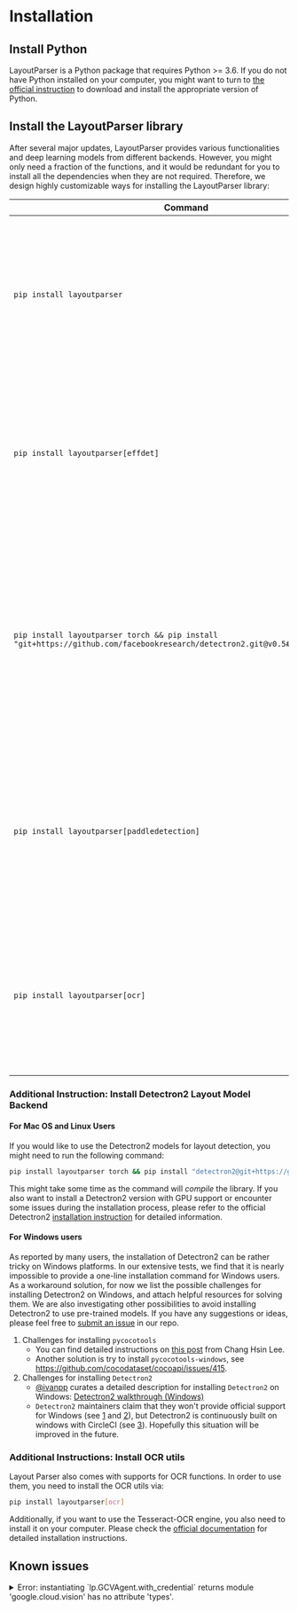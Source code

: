 # Installation

## Install Python

LayoutParser is a Python package that requires Python >= 3.6. If you do not have Python installed on your computer, you might want to turn to [the official instruction](https://www.python.org/downloads/) to download and install the appropriate version of Python.



## Install the LayoutParser library

After several major updates, LayoutParser provides various functionalities and deep learning models from different backends. However, you might only need a fraction of the functions, and it would be redundant for you to install all the dependencies when they are not required. Therefore, we design highly customizable ways for installing the LayoutParser library: 


| Command | Description |
| --- | --- |
| `pip install layoutparser`                   | **Install the base LayoutParser Library**<br>It will support all key functions in LayoutParser, including:<br />1. Layout Data Structure and operations<br />2. Layout Visualization <br />3. Load/export the layout data |
| `pip install layoutparser[effdet]`           | **Install LayoutParser with Layout Detection Model Support**<br />It will install the LayoutParser base library as well as<br />supporting dependencies for the ***EfficientDet***-based layout detection models. |
| `pip install layoutparser torch && pip install "git+https://github.com/facebookresearch/detectron2.git@v0.5#egg=detectron2"` | **Install LayoutParser with Layout Detection Model Support**<br />It will install the LayoutParser base library as well as<br />supporting dependencies for the ***Detectron2***-based layout detection models. See details in [Additional Instruction: Install Detectron2 Layout Model Backend](#additional-instruction-install-detectron2-layout-model-backend). |
| `pip install layoutparser[paddledetection]`  | **Install LayoutParser with Layout Detection Model Support**<br />It will install the LayoutParser base library as well as<br />supporting dependencies for the ***PaddleDetection***-based layout detection models.  |
| `pip install layoutparser[ocr]`              | **Install LayoutParser with OCR Support**<br />It will install the LayoutParser base library as well as<br />supporting dependencies for performing OCRs. See details in [Additional Instruction: Install OCR utils](#additional-instruction-install-ocr-utils).  |

### Additional Instruction: Install Detectron2 Layout Model Backend

#### For Mac OS and Linux Users 

If you would like to use the Detectron2 models for layout detection, you might need to run the following command: 

```bash
pip install layoutparser torch && pip install "detectron2@git+https://github.com/facebookresearch/detectron2.git@v0.5#egg=detectron2"
```

This might take some time as the command will *compile* the library. If you also want to install a Detectron2 version 
with GPU support or encounter some issues during the installation process, please refer to the official Detectron2 
[installation instruction](https://github.com/facebookresearch/detectron2/blob/master/INSTALL.md) for detailed
information. 

#### For Windows users

As reported by many users, the installation of Detectron2 can be rather tricky on Windows platforms. In our extensive tests, we find that it is nearly impossible to provide a one-line installation command for Windows users. As a workaround solution, for now we list the possible challenges for installing Detectron2 on Windows, and attach helpful resources for solving them. We are also investigating other possibilities to avoid installing Detectron2 to use pre-trained models. If you have any suggestions or ideas, please feel free to [submit an issue](https://github.com/Layout-Parser/layout-parser/issues) in our repo. 

1. Challenges for installing `pycocotools` 
    - You can find detailed instructions on [this post](https://changhsinlee.com/pycocotools/) from Chang Hsin Lee. 
    - Another solution is try to install `pycocotools-windows`, see https://github.com/cocodataset/cocoapi/issues/415. 
2. Challenges for installing `Detectron2` 
    - [@ivanpp](https://github.com/ivanpp) curates a detailed description for installing `Detectron2` on Windows: [Detectron2 walkthrough (Windows)](https://ivanpp.cc/detectron2-walkthrough-windows/#step3installdetectron2)
    - `Detectron2` maintainers claim that they won't provide official support for Windows (see [1](https://github.com/facebookresearch/detectron2/issues/9#issuecomment-540974288) and [2](https://detectron2.readthedocs.io/en/latest/tutorials/install.html)), but Detectron2 is continuously built on windows with CircleCI (see [3](https://github.com/facebookresearch/detectron2/blob/master/INSTALL.md#common-installation-issues)). Hopefully this situation will be improved in the future.


### Additional Instructions: Install OCR utils

Layout Parser also comes with supports for OCR functions. In order to use them, you need to install the OCR utils via: 

```bash
pip install layoutparser[ocr]
```

Additionally, if you want to use the Tesseract-OCR engine, you also need to install it on your computer. Please check the 
[official documentation](https://tesseract-ocr.github.io/tessdoc/Installation.html) for detailed installation instructions. 

## Known issues

<details><summary>Error: instantiating `lp.GCVAgent.with_credential` returns module 'google.cloud.vision' has no attribute 'types'. </summary>
<p>

In this case, you have a newer version of the google-cloud-vision. Please consider downgrading the API using: 
```bash
pip install -U layoutparser[ocr]
```
</p>
</details>